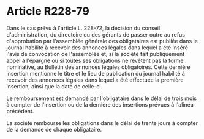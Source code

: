 # Article R228-79

Dans le cas prévu à l'article L. 228-72, la décision du conseil d'administration, du directoire ou des gérants de passer outre au refus d'approbation par l'assemblée générale des obligataires est publiée dans le journal habilité à recevoir des annonces légales dans lequel a été inséré l'avis de convocation de l'assemblée et, si la société fait publiquement appel à l'épargne ou si toutes ses obligations ne revêtent pas la forme nominative, au Bulletin des annonces légales obligatoires. Cette dernière insertion mentionne le titre et le lieu de publication du journal habilité à recevoir des annonces légales dans lequel a été effectuée la première insertion, ainsi que la date de celle-ci.

Le remboursement est demandé par l'obligataire dans le délai de trois mois à compter de l'insertion ou de la dernière des insertions prévues à l'alinéa précédent.

La société rembourse les obligations dans le délai de trente jours à compter de la demande de chaque obligataire.
